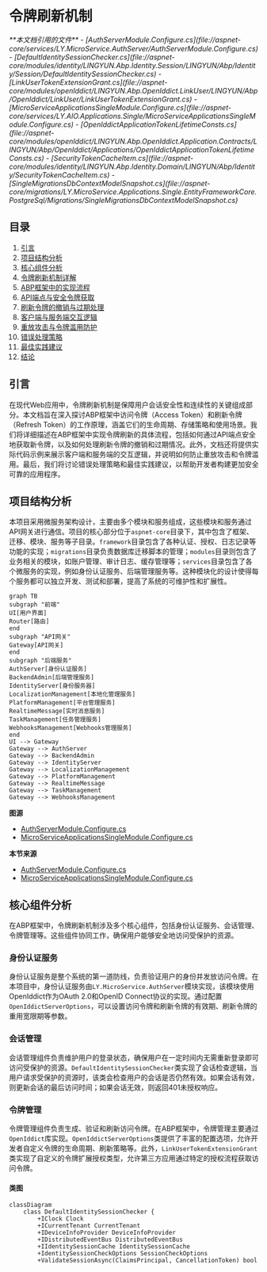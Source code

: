
# 令牌刷新机制

<cite>
**本文档引用的文件**   
- [AuthServerModule.Configure.cs](file://aspnet-core/services/LY.MicroService.AuthServer/AuthServerModule.Configure.cs)
- [DefaultIdentitySessionChecker.cs](file://aspnet-core/modules/identity/LINGYUN.Abp.Identity.Session/LINGYUN/Abp/Identity/Session/DefaultIdentitySessionChecker.cs)
- [LinkUserTokenExtensionGrant.cs](file://aspnet-core/modules/openIddict/LINGYUN.Abp.OpenIddict.LinkUser/LINGYUN/Abp/OpenIddict/LinkUser/LinkUserTokenExtensionGrant.cs)
- [MicroServiceApplicationsSingleModule.Configure.cs](file://aspnet-core/services/LY.AIO.Applications.Single/MicroServiceApplicationsSingleModule.Configure.cs)
- [OpenIddictApplicationTokenLifetimeConsts.cs](file://aspnet-core/modules/openIddict/LINGYUN.Abp.OpenIddict.Application.Contracts/LINGYUN/Abp/OpenIddict/Applications/OpenIddictApplicationTokenLifetimeConsts.cs)
- [SecurityTokenCacheItem.cs](file://aspnet-core/modules/identity/LINGYUN.Abp.Identity.Domain/LINGYUN/Abp/Identity/SecurityTokenCacheItem.cs)
- [SingleMigrationsDbContextModelSnapshot.cs](file://aspnet-core/migrations/LY.MicroService.Applications.Single.EntityFrameworkCore.PostgreSql/Migrations/SingleMigrationsDbContextModelSnapshot.cs)
</cite>

## 目录
1. [引言](#引言)
2. [项目结构分析](#项目结构分析)
3. [核心组件分析](#核心组件分析)
4. [令牌刷新机制详解](#令牌刷新机制详解)
5. [ABP框架中的实现流程](#abp框架中的实现流程)
6. [API端点与安全令牌获取](#api端点与安全令牌获取)
7. [刷新令牌的撤销与过期处理](#刷新令牌的撤销与过期处理)
8. [客户端与服务端交互逻辑](#客户端与服务端交互逻辑)
9. [重放攻击与令牌滥用防护](#重放攻击与令牌滥用防护)
10. [错误处理策略](#错误处理策略)
11. [最佳实践建议](#最佳实践建议)
12. [结论](#结论)

## 引言
在现代Web应用中，令牌刷新机制是保障用户会话安全性和连续性的关键组成部分。本文档旨在深入探讨ABP框架中访问令牌（Access Token）和刷新令牌（Refresh Token）的工作原理，涵盖它们的生命周期、存储策略和使用场景。我们将详细描述在ABP框架中实现令牌刷新的具体流程，包括如何通过API端点安全地获取新令牌，以及如何处理刷新令牌的撤销和过期情况。此外，文档还将提供实际代码示例来展示客户端和服务端的交互逻辑，并说明如何防止重放攻击和令牌滥用。最后，我们将讨论错误处理策略和最佳实践建议，以帮助开发者构建更加安全可靠的应用程序。

## 项目结构分析
本项目采用微服务架构设计，主要由多个模块和服务组成，这些模块和服务通过API网关进行通信。项目的核心部分位于`aspnet-core`目录下，其中包含了框架、迁移、模块、服务等子目录。`framework`目录包含了各种认证、授权、日志记录等功能的实现；`migrations`目录负责数据库迁移脚本的管理；`modules`目录则包含了业务相关的模块，如账户管理、审计日志、缓存管理等；`services`目录包含了各个微服务的实现，例如身份认证服务、后端管理服务等。这种模块化的设计使得每个服务都可以独立开发、测试和部署，提高了系统的可维护性和扩展性。

```mermaid
graph TB
subgraph "前端"
UI[用户界面]
Router[路由]
end
subgraph "API网关"
Gateway[API网关]
end
subgraph "后端服务"
AuthServer[身份认证服务]
BackendAdmin[后端管理服务]
IdentityServer[身份服务器]
LocalizationManagement[本地化管理服务]
PlatformManagement[平台管理服务]
RealtimeMessage[实时消息服务]
TaskManagement[任务管理服务]
WebhooksManagement[Webhooks管理服务]
end
UI --> Gateway
Gateway --> AuthServer
Gateway --> BackendAdmin
Gateway --> IdentityServer
Gateway --> LocalizationManagement
Gateway --> PlatformManagement
Gateway --> RealtimeMessage
Gateway --> TaskManagement
Gateway --> WebhooksManagement
```

**图源**
- [AuthServerModule.Configure.cs](file://aspnet-core/services/LY.MicroService.AuthServer/AuthServerModule.Configure.cs)
- [MicroServiceApplicationsSingleModule.Configure.cs](file://aspnet-core/services/LY.AIO.Applications.Single/MicroServiceApplicationsSingleModule.Configure.cs)

**本节来源**
- [AuthServerModule.Configure.cs](file://aspnet-core/services/LY.MicroService.AuthServer/AuthServerModule.Configure.cs)
- [MicroServiceApplicationsSingleModule.Configure.cs](file://aspnet-core/services/LY.AIO.Applications.Single/MicroServiceApplicationsSingleModule.Configure.cs)

## 核心组件分析
在ABP框架中，令牌刷新机制涉及多个核心组件，包括身份认证服务、会话管理、令牌管理等。这些组件协同工作，确保用户能够安全地访问受保护的资源。

### 身份认证服务
身份认证服务是整个系统的第一道防线，负责验证用户的身份并发放访问令牌。在本项目中，身份认证服务由`LY.MicroService.AuthServer`模块实现，该模块使用OpenIddict作为OAuth 2.0和OpenID Connect协议的实现。通过配置`OpenIddictServerOptions`，可以设置访问令牌和刷新令牌的有效期、刷新令牌的重用宽限期等参数。

### 会话管理
会话管理组件负责维护用户的登录状态，确保用户在一定时间内无需重新登录即可访问受保护的资源。`DefaultIdentitySessionChecker`类实现了会话检查逻辑，当用户请求受保护的资源时，该类会检查用户的会话是否仍然有效。如果会话有效，则更新会话的最后访问时间；如果会话无效，则返回401未授权响应。

### 令牌管理
令牌管理组件负责生成、验证和刷新访问令牌。在ABP框架中，令牌管理主要通过`OpenIddict`库实现。`OpenIddictServerOptions`类提供了丰富的配置选项，允许开发者自定义令牌的生命周期、刷新策略等。此外，`LinkUserTokenExtensionGrant`类实现了自定义的令牌扩展授权类型，允许第三方应用通过特定的授权流程获取访问令牌。

#### 类图
```mermaid
classDiagram
    class DefaultIdentitySessionChecker {
        +IClock Clock
        +ICurrentTenant CurrentTenant
        +IDeviceInfoProvider DeviceInfoProvider
        +IDistributedEventBus DistributedEventBus
        +IIdentitySessionCache IdentitySessionCache
        +IdentitySessionCheckOptions SessionCheckOptions
        +ValidateSessionAsync(ClaimsPrincipal, CancellationToken) bool
   